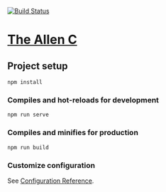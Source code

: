 [![Build Status](https://travis-ci.org/ClarkAllen1556/resume_site.svg?branch=master)](https://travis-ci.org/ClarkAllen1556/resume_site)

# [The Allen C](http://theallenc.surge.sh/#/)

## Project setup
```
npm install
```

### Compiles and hot-reloads for development
```
npm run serve
```

### Compiles and minifies for production
```
npm run build
```

### Customize configuration
See [Configuration Reference](https://cli.vuejs.org/config/).
